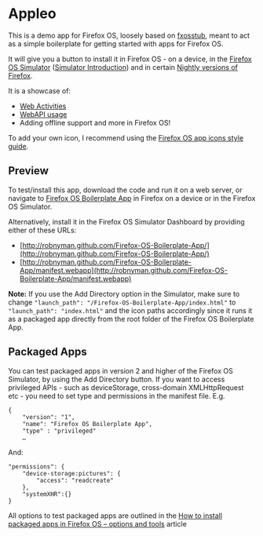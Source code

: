 # Appleo

This is a demo app for Firefox OS, loosely based on [fxosstub](https://github.com/Jaxo/fxosstub), meant to act as a simple boilerplate for getting started with apps for Firefox OS.

It will give you a button to install it in Firefox OS - on a device, in the [Firefox OS Simulator](https://addons.mozilla.org/en-US/firefox/addon/firefox-os-simulator/) ([Simulator Introduction](https://hacks.mozilla.org/2012/12/firefox-os-simulator-1-0-is-here/)) and in certain [Nightly versions of Firefox](http://nightly.mozilla.org/).

It is a showcase of:

* [Web Activities](https://hacks.mozilla.org/2013/01/introducing-web-activities/)
* [WebAPI usage](https://hacks.mozilla.org/2013/02/using-webapis-to-make-the-web-layer-more-capable/)
* Adding offline support and more in Firefox OS!

To add your own icon, I recommend using the [Firefox OS app icons style guide](http://www.mozilla.org/en-US/styleguide/products/firefoxos/icons/).


## Preview

To test/install this app, download the code and run it on a web server, or navigate to [Firefox OS Boilerplate App](http://robnyman.github.com/Firefox-OS-Boilerplate-App/) in Firefox on a device or in the Firefox OS Simulator. 

Alternatively, install it in the Firefox OS Simulator Dashboard by providing either of these URLs:

* [http://robnyman.github.com/Firefox-OS-Boilerplate-App/](http://robnyman.github.com/Firefox-OS-Boilerplate-App/)
* [http://robnyman.github.com/Firefox-OS-Boilerplate-App/manifest.webapp](http://robnyman.github.com/Firefox-OS-Boilerplate-App/manifest.webapp)

**Note:** If you use the Add Directory option in the Simulator, make sure to change `"launch_path": "/Firefox-OS-Boilerplate-App/index.html"` to `"launch_path": "index.html"` and the icon paths accordingly since it runs it as a packaged app directly from the root folder of the Firefox OS Boilerplate App.


## Packaged Apps

You can test packaged apps in version 2 and higher of the Firefox OS Simulator, by using the Add Directory button. If you want to access privileged APIs - such as deviceStorage, cross-domain XMLHttpRequest etc - you need to set type and permissions in the manifest file. E.g.

    {
        "version": "1",
        "name": "Firefox OS Boilerplate App",
        "type" : "privileged"
        …
    
And:
    
    "permissions": {
        "device-storage:pictures": {
            "access": "readcreate"
        },
        "systemXHR":{}
    }


All options to test packaged apps are outlined in the [How to install packaged apps in Firefox OS – options and tools](https://hacks.mozilla.org/2013/03/how-to-install-packaged-apps-in-firefox-os-options-and-tools/) article
